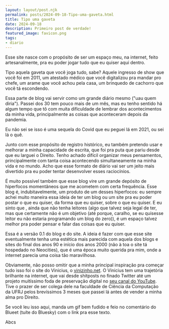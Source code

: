 ```yaml
---
layout: layout/post.njk
permalink: posts/2024-09-18-Tipo-uma-gaveta.html
title: Tipo uma gaveta
date: 2024-09-18
description: Primeiro post de verdade!
featured_image: favicon.png
tags:
- diario
---
```

Esse site nasce com o propósito de ser um espaço meu, na internet, feito artesanalmente, pra eu poder jogar tudo que eu quiser aqui dentro.

Tipo aquela gaveta que você joga tudo, sabe? Aquele ingresso de show que você foi em 2011, um atestado médico que você digitalizou pra mandar pro chefe, um arame que você achou pela casa, um brinquedo de cachorro que você tá escondendo.

Essa parte de blog vai servir como um grande diário mesmo ("uau quem diria"). Passei dos 30 tem pouco mais de um mês, mas eu tenho sentido há algum tempo que tô com muita dificuldade de lembrar dos acontecimentos da minha vida, principalmente as coisas que aconteceram depois da pandemia.

Eu não sei se isso é uma sequela do Covid que eu peguei lá em 2021, ou sei lá o quê.

Junto com esse propósito de registro histórico, eu também pretendo usar e melhorar a minha capacidade de escrita, que foi pra puta que pariu desde que eu larguei o Direito. Tenho achado difícil organizar meus pensamentos, principalmente com tanta coisa acontecendo simultaneamente na minha vida e no mundo. Acho que esse formato de diário vai ser um jeito mais divertido pra eu poder tentar desenvolver esses raciocínios.

É muito possível também que esse blog vire um grande depósito de hiperfocos momentâneos que me acometem com certa frequência. Esse blog é, indubitavelmente, um produto de um desses hiperfocos: eu sempre achei muito maneira essa ideia de ter um blog ou um site pra eu poder postar o que eu quiser, da forma que eu quiser, sobre o que eu quiser. E eu sinto que , ainda que não tenha leitores (algo que talvez seja legal de ter, mas que certamente não é um objetivo (até porque, caralho, se eu quisesse leitor eu não estaria programando um blog do zero)), é um espaço talvez melhor pra poder pensar e falar das coisas que eu quiser.

Essa é a versão 0.1 do blog e do site. A ideia é fazer com que esse site eventualmente tenha uma estética mais parecida com aquela dos blogs e sites do final dos anos 90 e início dos anos 2000 (não à toa o site tá hospedado no Neocities), que é uma época muito querida pra mim, onde a internet parecia uma coisa tão maravilhosa.

Obviamente, não posso omitir que a minha principal inspiração pra começar tudo isso foi o site do Vinicius, o [vinizinho.net](https://vinizinho.net/). O Vinicius tem uma trajetória brilhante na internet, que vai desde shitposts no finado Twitter até um projeto muitíssimo foda de preservação digital no [seu canal do YouTube](https://www.youtube.com/c/Vin%C3%ADciusGarciaCDROM/). Tive o prazer de ser colega dele na faculdade de Ciência da Computação da UFRJ pelos brevíssimos 3 meses que passei lá antes de vender a minha alma pro Direito.

Se você leu isso aqui, manda um gif bem fudido e feio no comentário do Blueet (tuíte do Bluesky) com o link pra esse texto.

Abcs